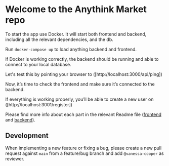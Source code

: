 # Welcome to the Anythink Market repo

To start the app use Docker. It will start both frontend and backend, including all the relevant dependencies, and the db.

Run ``docker-compose up`` to load anything backend and frontend.

If Docker is working correctly, the backend should be running and able to connect to your local database.

Let's test this by pointing your browser to ([http://localhost:3000/api/ping])


Now, it’s time to check the frontend and make sure it’s connected to the backend.

If everything is working properly, you’ll be able to create a new user on ([http://localhost:3001/register])


Please find more info about each part in the relevant Readme file ([frontend](frontend/readme.md) and [backend](backend/README.md)).

## Development

When implementing a new feature or fixing a bug, please create a new pull request against `main` from a feature/bug branch and add `@vanessa-cooper` as reviewer.